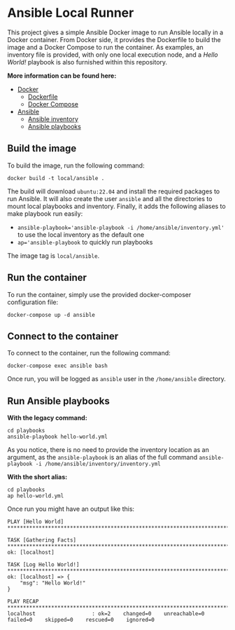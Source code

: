 # Ansible Local Runner

This project gives a simple Ansible Docker image to run Ansible locally in a Docker container. From Docker side, it
provides the Dockerfile to build the image and a Docker Compose to run the container. As examples, an inventory file is
provided, with only one local execution node, and a _Hello World!_ playbook is also furnished within this repository.

**More information can be found here:**

- [Docker](https://docker.com/)
    - [Dockerfile](https://docs.docker.com/engine/reference/builder/)
    - [Docker Compose](https://docs.docker.com/compose/)
- [Ansible](https://ansible.com/)
    - [Ansible inventory](https://docs.ansible.com/ansible/latest/inventory_guide/intro_inventory.html)
    - [Ansible playbooks](https://docs.ansible.com/ansible/latest/playbook_guide/playbooks_intro.html)

## Build the image

To build the image, run the following command:

```shell
docker build -t local/ansible .
```

The build will download `ubuntu:22.04` and install the required packages to run Ansible. It will also create the
user `ansible` and all the directories to mount local playbooks and inventory. Finally, it adds the following aliases to
make playbook run easily:

- `ansible-playbook='ansible-playbook -i /home/ansible/inventory.yml'` to use the local inventory as the default one
- `ap='ansible-playbook` to quickly run playbooks

The image tag is `local/ansible`.

## Run the container

To run the container, simply use the provided docker-composer configuration file:

```shell
docker-compose up -d ansible
```

## Connect to the container

To connect to the container, run the following command:

```shell
docker-compose exec ansible bash
```

Once run, you will be logged as `ansible` user in the `/home/ansible` directory.

## Run Ansible playbooks

**With the legacy command:**

```shell
cd playbooks
ansible-playbook hello-world.yml
```

As you notice, there is no need to provide the inventory location as an argument, as the `ansible-playbook` is an alias
of the full command `ansible-playbook -i /home/ansible/inventory/inventory.yml`

**With the short alias:**

```shell
cd playbooks
ap hello-world.yml
```

Once run you might have an output like this:

```text
PLAY [Hello World] ***************************************************************************************************

TASK [Gathering Facts] ***********************************************************************************************
ok: [localhost]

TASK [Log Hello World!] **********************************************************************************************
ok: [localhost] => {
    "msg": "Hello World!"
}

PLAY RECAP ***********************************************************************************************************
localhost                  : ok=2    changed=0    unreachable=0    failed=0    skipped=0    rescued=0    ignored=0   
```
